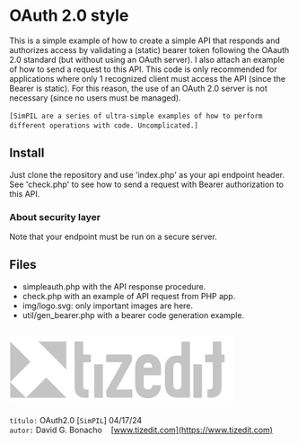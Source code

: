 
# OAuth 2.0 style 
This is a simple example of how to create a simple API that responds and authorizes access by validating a (static) bearer token following the OAauth 2.0 standard (but without using an OAuth server). I also attach an example of how to send a request to this API.
This code is only recommended for applications where only 1 recognized client must access the API (since the Bearer is static). For this reason, the use of an OAuth 2.0 server is not necessary (since no users must be managed).

`[SimPIL are a series of ultra-simple examples of how to perform different operations with code. Uncomplicated.]`

## Install
Just clone the repository and use 'index.php' as your api endpoint header. See 'check.php' to see how to send a request with Bearer authorization to this API.

### About security layer
Note that your endpoint must be run on a secure server. 



## Files
- simpleauth.php with the API response procedure.
- check.php with an example of API request from PHP app.
- img/logo.svg: only important images are here.
- util/gen_bearer.php with a bearer code generation example.


![](img/logo.svg)
---
`título:` OAuth2.0 [`SimPIL`] 04/17/24\
`autor:` David G. Bonacho &nbsp;&nbsp;  [www.tizedit.com](https://www.tizedit.com)


